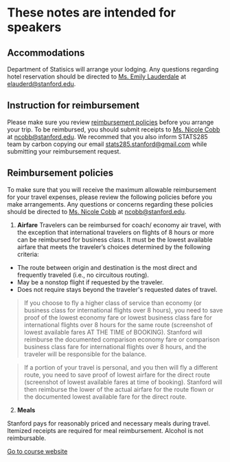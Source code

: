 
# These notes are intended for speakers


## Accommodations
Department of Statisics will arrange your lodging. Any questions regarding hotel reservation should be directed to [Ms. Emily Lauderdale](https://statistics.stanford.edu/people/emily-lauderdale) at <elauderd@stanford.edu>. 


## Instruction for reimbursement
Please make sure you review [reimbursement policies](#reimbursement-policies) before you arrange your trip. 
To be reimbursed, you should submit receipts to [Ms. Nicole Cobb](https://statistics.stanford.edu/people/nicole-cobb) at <ncobb@stanford.edu>. We recommed that you also inform STATS285 team by carbon copying our email <stats285.stanford@gmail.com> while submitting your reimbursement request. 


## Reimbursement policies
To make sure that you will receive the maximum allowable reimbursement for your travel expenses, please review the following policies before you make arrangements. Any questions or concerns regarding these policies should be directed to [Ms. Nicole Cobb](https://statistics.stanford.edu/people/nicole-cobb) at <ncobb@stanford.edu>.


1. **Airfare** 
Travelers can be reimbursed for coach/ economy air travel, with the exception that international travelers on flights of 8 hours or more can be reimbursed for business class. It must be the lowest available airfare that meets the traveler’s choices determined by the following criteria:
* The route between origin and destination is the most direct and frequently traveled (i.e., no circuitous routing).
* May be a nonstop flight if requested by the traveler.	
* Does not require stays beyond the traveler's requested dates of travel.     

>If you choose to fly a higher class of service than economy (or business class for international flights over 8 hours), you need to save proof of the lowest economy fare or lowest business class fare for international flights over 8 hours for the same route (screenshot of lowest available fares AT THE TIME of BOOKING). Stanford will reimburse the documented comparison economy fare or comparison business class fare for international flights over 8 hours, and the traveler will be responsible for the balance.  

>If a portion of your travel is personal, and you then will fly a different route, you need to save proof of lowest airfare for the direct route (screenshot of lowest available fares at time of booking). Stanford will then reimburse the lower of the actual airfare for the route flown or the documented lowest available fare for the direct route.  

2. **Meals**  

Stanford pays for reasonably priced and necessary meals during travel. Itemized receipts are required for meal reimbursement. Alcohol is not reimbursable. 



[Go to course website](./)

